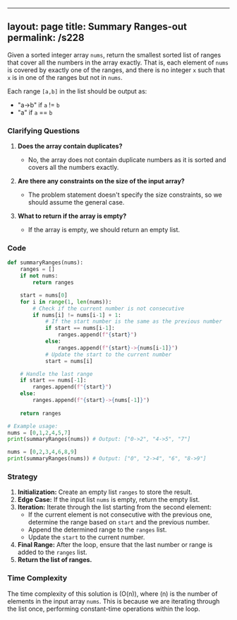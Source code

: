 
---
layout: page
title:  Summary Ranges-out
permalink: /s228
---
Given a sorted integer array `nums`, return the smallest sorted list of ranges that cover all the numbers in the array exactly. That is, each element of `nums` is covered by exactly one of the ranges, and there is no integer `x` such that `x` is in one of the ranges but not in `nums`.

Each range `[a,b]` in the list should be output as:
* "a->b" if `a` != `b`
* "a" if `a` == `b`

### Clarifying Questions
1. **Does the array contain duplicates?**
   - No, the array does not contain duplicate numbers as it is sorted and covers all the numbers exactly.
   
2. **Are there any constraints on the size of the input array?**
   - The problem statement doesn't specify the size constraints, so we should assume the general case.

3. **What to return if the array is empty?**
   - If the array is empty, we should return an empty list.

### Code
```python
def summaryRanges(nums):
    ranges = []
    if not nums:
        return ranges

    start = nums[0]
    for i in range(1, len(nums)):
        # Check if the current number is not consecutive
        if nums[i] != nums[i-1] + 1:
            # If the start number is the same as the previous number
            if start == nums[i-1]:
                ranges.append(f"{start}")
            else:
                ranges.append(f"{start}->{nums[i-1]}")
            # Update the start to the current number
            start = nums[i]

    # Handle the last range
    if start == nums[-1]:
        ranges.append(f"{start}")
    else:
        ranges.append(f"{start}->{nums[-1]}")
    
    return ranges

# Example usage:
nums = [0,1,2,4,5,7]
print(summaryRanges(nums)) # Output: ["0->2", "4->5", "7"]

nums = [0,2,3,4,6,8,9]
print(summaryRanges(nums)) # Output: ["0", "2->4", "6", "8->9"]
```

### Strategy
1. **Initialization:** Create an empty list `ranges` to store the result.
2. **Edge Case:** If the input list `nums` is empty, return the empty list.
3. **Iteration:** Iterate through the list starting from the second element:
   - If the current element is not consecutive with the previous one, determine the range based on `start` and the previous number.
   - Append the determined range to the `ranges` list.
   - Update the `start` to the current number.
4. **Final Range:** After the loop, ensure that the last number or range is added to the `ranges` list.
5. **Return the list of ranges.**

### Time Complexity
The time complexity of this solution is \(O(n)\), where \(n\) is the number of elements in the input array `nums`. This is because we are iterating through the list once, performing constant-time operations within the loop.